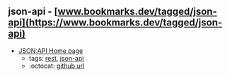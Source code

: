 json-api - [www.bookmarks.dev/tagged/json-api](https://www.bookmarks.dev/tagged/json-api)
---
* [JSON:API Home page](https://jsonapi.org/)
    * tags: [rest](../tagged/rest.md), [json-api](../tagged/json-api.md)
    * :octocat: [github url](https://github.com/json-api/json-api)
